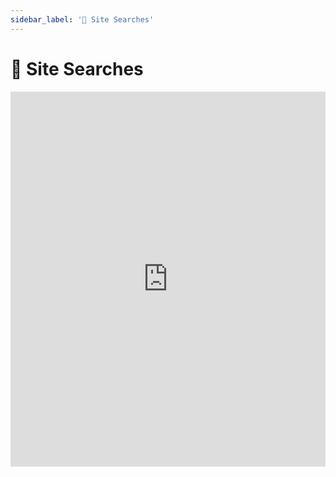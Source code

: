 ```yaml
---
sidebar_label: '🔎 Site Searches'
---
```


# 🔎 Site Searches

<iframe width="100%" height="600px" src="https://www.youtube.com/embed/4giL6MmwNxQ" title="YouTube video player" frameborder="0" allow="accelerometer; autoplay; clipboard-write; encrypted-media; gyroscope; picture-in-picture" allowfullscreen></iframe>